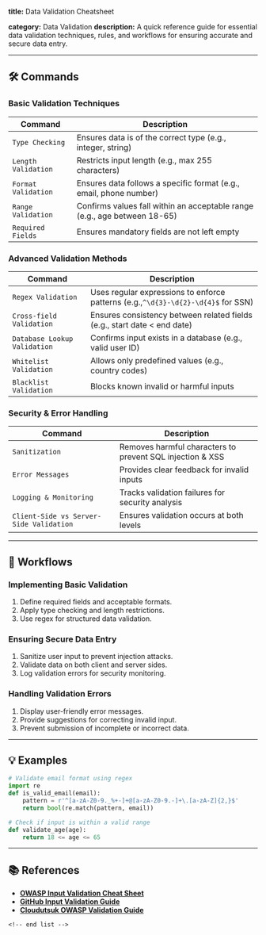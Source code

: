 **title:** Data Validation Cheatsheet

**category:** Data Validation
**description:** A quick reference guide for essential data validation techniques, rules, and workflows for ensuring accurate and secure data entry.

---

## 🛠️ Commands

### **Basic Validation Techniques**

| Command               | Description                                                               |
| --------------------- | ------------------------------------------------------------------------- |
| `Type Checking`     | Ensures data is of the correct type (e.g., integer, string)               |
| `Length Validation` | Restricts input length (e.g., max 255 characters)                         |
| `Format Validation` | Ensures data follows a specific format (e.g., email, phone number)        |
| `Range Validation`  | Confirms values fall within an acceptable range (e.g., age between 18-65) |
| `Required Fields`   | Ensures mandatory fields are not left empty                               |

### **Advanced Validation Methods**

| Command                        | Description                                                                         |
| ------------------------------ | ----------------------------------------------------------------------------------- |
| `Regex Validation`           | Uses regular expressions to enforce patterns (e.g.,`^\d{3}-\d{2}-\d{4}$` for SSN) |
| `Cross-field Validation`     | Ensures consistency between related fields (e.g., start date < end date)            |
| `Database Lookup Validation` | Confirms input exists in a database (e.g., valid user ID)                           |
| `Whitelist Validation`       | Allows only predefined values (e.g., country codes)                                 |
| `Blacklist Validation`       | Blocks known invalid or harmful inputs                                              |

### **Security & Error Handling**

| Command                                   | Description                                               |
| ----------------------------------------- | --------------------------------------------------------- |
| `Sanitization`                          | Removes harmful characters to prevent SQL injection & XSS |
| `Error Messages`                        | Provides clear feedback for invalid inputs                |
| `Logging & Monitoring`                  | Tracks validation failures for security analysis          |
| `Client-Side vs Server-Side Validation` | Ensures validation occurs at both levels                  |

---

## 🔄 Workflows

### **Implementing Basic Validation**

1. Define required fields and acceptable formats.
2. Apply type checking and length restrictions.
3. Use regex for structured data validation.

### **Ensuring Secure Data Entry**

1. Sanitize user input to prevent injection attacks.
2. Validate data on both client and server sides.
3. Log validation errors for security monitoring.

### **Handling Validation Errors**

1. Display user-friendly error messages.
2. Provide suggestions for correcting invalid input.
3. Prevent submission of incomplete or incorrect data.

---

## 💡 Examples

```python
# Validate email format using regex
import re
def is_valid_email(email):
    pattern = r'^[a-zA-Z0-9._%+-]+@[a-zA-Z0-9.-]+\.[a-zA-Z]{2,}$'
    return bool(re.match(pattern, email))

# Check if input is within a valid range
def validate_age(age):
    return 18 <= age <= 65
```

---

## 📚 References

- **[OWASP Input Validation Cheat Sheet](https://cheatsheetseries.owasp.org/cheatsheets/Input_Validation_Cheat_Sheet.html)**
- **[GitHub Input Validation Guide](https://github.com/OWASP/CheatSheetSeries/blob/master/cheatsheets/Input_Validation_Cheat_Sheet.md)**
- **[Cloudutsuk OWASP Validation Guide](https://cloudutsuk.com/posts/cybersecurity/owasp/owasp-input-validation-cheatsheet/)**

```
<!-- end list -->
```
